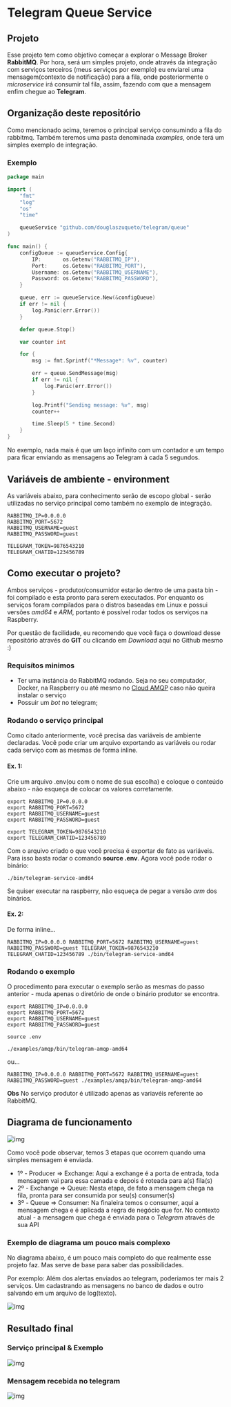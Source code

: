 # Telegram Queue Service

## Projeto

Esse projeto tem como objetivo começar a explorar o Message Broker **RabbitMQ**. Por hora, será um simples projeto, onde através da integração com serviços terceiros (meus serviços por exemplo) eu enviarei uma mensagem(contexto de notificação) para a fila, onde posteriormente o *microservice* irá consumir tal fila, assim, fazendo com que a mensagem enfim chegue ao **Telegram**.

## Organização deste repositório

Como mencionado acima, teremos o principal serviço consumindo a fila do rabbitmq. Também teremos uma pasta denominada *examples*, onde terá um simples exemplo de integração.

### Exemplo

```go
package main

import (
	"fmt"
	"log"
	"os"
	"time"

	queueService "github.com/douglaszuqueto/telegram/queue"
)

func main() {
	configQueue := queueService.Config{
		IP:       os.Getenv("RABBITMQ_IP"),
		Port:     os.Getenv("RABBITMQ_PORT"),
		Username: os.Getenv("RABBITMQ_USERNAME"),
		Password: os.Getenv("RABBITMQ_PASSWORD"),
	}

	queue, err := queueService.New(&configQueue)
	if err != nil {
		log.Panic(err.Error())
	}

	defer queue.Stop()

	var counter int

	for {
        msg := fmt.Sprintf("*Message*: %v", counter)

        err = queue.SendMessage(msg)
        if err != nil {
            log.Panic(err.Error())
        }

        log.Printf("Sending message: %v", msg)
        counter++

        time.Sleep(5 * time.Second)
    }
}
```

No exemplo, nada mais é que um laço infinito com um contador e um tempo para ficar enviando as mensagens ao Telegram à cada 5 segundos.


## Variáveis de ambiente - environment

As variáveis abaixo, para conhecimento serão de escopo global - serão utilizadas no serviço principal como também no exemplo de integração.

```
RABBITMQ_IP=0.0.0.0
RABBITMQ_PORT=5672
RABBITMQ_USERNAME=guest
RABBITMQ_PASSWORD=guest

TELEGRAM_TOKEN=9876543210
TELEGRAM_CHATID=123456789
```

## Como executar o projeto?

Ambos serviços - produtor/consumidor estarão dentro de uma pasta bin - foi compilado e esta pronto para serem executados. Por enquanto os serviços foram compilados para o distros baseadas em Linux e possui versões *amd64* e *ARM*, portanto é possível rodar todos os serviços na Raspberry.

Por questão de facilidade, eu recomendo que você faça o download desse repositório através do **GIT** ou clicando em *Download* aqui no Github mesmo :)

### Requisítos minimos

* Ter uma instáncia do RabbitMQ rodando. Seja no seu computador, Docker, na Raspberry ou até mesmo no [Cloud AMQP](https://www.cloudamqp.com/) caso não queira instalar o serviço
* Possuir um *bot* no telegram;

### Rodando o serviço principal
Como citado anteriormente, você precisa das variáveis de ambiente declaradas. Você pode criar um arquivo exportando as variáveis ou rodar cada serviço com as mesmas de forma inline.

#### Ex. 1:
Crie um arquivo .env(ou com o nome de sua escolha) e coloque o conteúdo abaixo - não esqueça de colocar os valores corretamente.

```
export RABBITMQ_IP=0.0.0.0
export RABBITMQ_PORT=5672
export RABBITMQ_USERNAME=guest
export RABBITMQ_PASSWORD=guest

export TELEGRAM_TOKEN=9876543210
export TELEGRAM_CHATID=123456789
```
Com o arquivo criado o que você precisa é exportar de fato as variáveis. Para isso basta rodar o comando **source .env**. Agora você pode rodar o binário:

```
./bin/telegram-service-amd64
```

Se quiser executar na raspberry, não esqueça de pegar a versão *arm* dos binários.

#### Ex. 2:
De forma inline...

```
RABBITMQ_IP=0.0.0.0 RABBITMQ_PORT=5672 RABBITMQ_USERNAME=guest RABBITMQ_PASSWORD=guest TELEGRAM_TOKEN=9876543210 TELEGRAM_CHATID=123456789 ./bin/telegram-service-amd64
```

### Rodando o exemplo

O procedimento para executar o exemplo serão as mesmas do passo anterior - muda apenas o diretório de onde o binário produtor se encontra.

```
export RABBITMQ_IP=0.0.0.0
export RABBITMQ_PORT=5672
export RABBITMQ_USERNAME=guest
export RABBITMQ_PASSWORD=guest
```

```
source .env

./examples/amqp/bin/telegram-amqp-amd64
```

ou...

```
RABBITMQ_IP=0.0.0.0 RABBITMQ_PORT=5672 RABBITMQ_USERNAME=guest RABBITMQ_PASSWORD=guest ./examples/amqp/bin/telegram-amqp-amd64
```

**Obs** No serviço produtor é utilizado apenas as variavéis referente ao RabbitMQ.


## Diagrama de funcionamento

![img](https://raw.githubusercontent.com/douglaszuqueto/telegram-queue-service/master/.github/diagram-example.png)

Como você pode observar, temos 3 etapas que ocorrem quando uma simples mensagem é enviada.

* 1º - Producer => Exchange: Aqui a exchange é a porta de entrada, toda mensagem vai para essa camada e depois é roteada para a(s) fila(s)
* 2º - Exchange => Queue: Nesta etapa, de fato a mensagem chega na fila, pronta para ser consumida por seu(s) consumer(s)
* 3º - Queue => Consumer: Na finaleira temos o consumer, aqui a mensagem chega e é aplicada a regra de negócio que for. No contexto atual - a mensagem que chega é enviada para o *Telegram* através de sua API

### Exemplo de diagrama um pouco mais complexo 

No diagrama abaixo, é um pouco mais completo do que realmente esse projeto faz. Mas serve de base para saber das possibilidades. 

Por exemplo: Além dos alertas enviados ao telegram, poderiamos ter mais 2 serviços. Um cadastrando as mensagens no banco de dados e outro salvando em um arquivo de log(texto).

![img](https://raw.githubusercontent.com/douglaszuqueto/telegram-queue-service/master/.github/diagram.png)

## Resultado final

### Serviço principal & Exemplo

![img](https://raw.githubusercontent.com/douglaszuqueto/telegram-queue-service/master/.github/screenshot_3.png)

### Mensagem recebida no telegram

![img](https://raw.githubusercontent.com/douglaszuqueto/telegram-queue-service/master/.github/screenshot.png)
